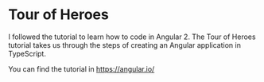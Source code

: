 # Tour of Heroes

I followed the tutorial to learn how to code in Angular 2. The Tour of Heroes tutorial takes us through the steps of creating an Angular application in TypeScript.

You can find the tutorial in https://angular.io/

